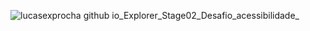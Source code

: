![lucasexprocha github io_Explorer_Stage02_Desafio_acessibilidade_](https://user-images.githubusercontent.com/107315686/195963128-5bddd91e-e185-49ce-92f6-e2011290ef3b.png)

